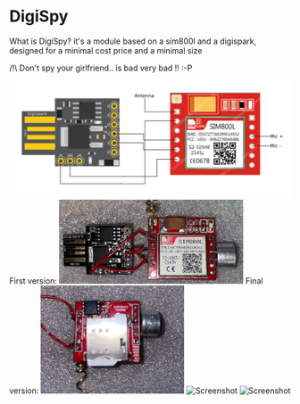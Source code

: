 # DigiSpy
                          
What is DigiSpy?
it's a module based on a sim800l and a digispark, designed for a minimal cost price and a minimal size

/!\ Don't spy your girlfriend.. is bad very bad !! :-P

![Screenshot](Schematic.png)
First version:
![Screenshot](first_test.png)
Final version:
![Screenshot](final_version.png)
![Screenshot](final1.png)
![Screenshot](final2.png)
